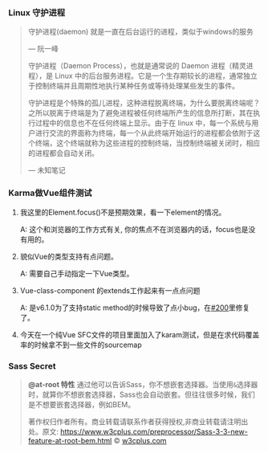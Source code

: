 ### Linux 守护进程

> 守护进程(daemon) 就是一直在后台运行的进程，类似于windows的服务
>
> — 阮一峰
>
> 守护进程（Daemon Process），也就是通常说的 Daemon 进程（精灵进程），是 Linux 中的后台服务进程。它是一个生存期较长的进程，通常独立于控制终端并且周期性地执行某种任务或等待处理某些发生的事件。
>
> 守护进程是个特殊的孤儿进程，这种进程脱离终端，为什么要脱离终端呢？之所以脱离于终端是为了避免进程被任何终端所产生的信息所打断，其在执行过程中的信息也不在任何终端上显示。由于在 linux 中，每一个系统与用户进行交流的界面称为终端，每一个从此终端开始运行的进程都会依附于这个终端，这个终端就称为这些进程的控制终端，当控制终端被关闭时，相应的进程都会自动关闭。
>
> — 未知笔记





### Karma做Vue组件测试

1. 我这里的Element.focus()不是预期效果，看一下element的情况。

   A: 这个和浏览器的工作方式有关, 你的焦点不在浏览器内的话，focus也是没有用的。

2. 貌似Vue的类型支持有点问题。

   A: 需要自己手动指定一下Vue类型。

3. Vue-class-component 的extends工作起来有一点点问题

   A: 是v6.1.0为了支持static method的时候导致了点小bug，在[#200](https://github.com/vuejs/vue-class-component/pull/200)里修复了。

4. 今天在一个纯Vue SFC文件的项目里面加入了karam测试，但是在求代码覆盖率的时候拿不到一些文件的sourcemap



### Sass Secret

> **@at-root 特性** 通过他可以告诉Sass，你不想嵌套选择器。当使用`&`选择器时，就算你不想嵌套选择器，Sass也会自动嵌套。但往往很多时候，我们是不想要嵌套选择器，例如BEM。
>
> 著作权归作者所有。商业转载请联系作者获得授权,非商业转载请注明出处。原文: <https://www.w3cplus.com/preprocessor/Sass-3-3-new-feature-at-root-bem.html> © [w3cplus.com](https://www.w3cplus.com/)

